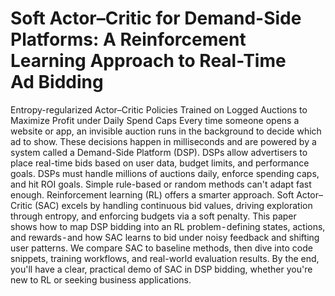 # Soft Actor–Critic for Demand-Side Platforms: A Reinforcement Learning Approach to Real-Time Ad Bidding
Entropy-regularized Actor–Critic Policies Trained on Logged Auctions to Maximize Profit under Daily Spend Caps
Every time someone opens a website or app, an invisible auction runs in the background to decide which ad to show. These decisions happen in milliseconds and are powered by a system called a Demand-Side Platform (DSP). DSPs allow advertisers to place real-time bids based on user data, budget limits, and performance goals.
DSPs must handle millions of auctions daily, enforce spending caps, and hit ROI goals. Simple rule-based or random methods can't adapt fast enough.
Reinforcement learning (RL) offers a smarter approach. Soft Actor–Critic (SAC) excels by handling continuous bid values, driving exploration through entropy, and enforcing budgets via a soft penalty.
This paper shows how to map DSP bidding into an RL problem - defining states, actions, and rewards - and how SAC learns to bid under noisy feedback and shifting user patterns.
We compare SAC to baseline methods, then dive into code snippets, training workflows, and real-world evaluation results.
By the end, you'll have a clear, practical demo of SAC in DSP bidding, whether you're new to RL or seeking business applications.
